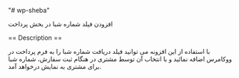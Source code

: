 "# wp-sheba"

افزودن فیلد شماره شبا در بخش پرداخت

== Description ==

با استفاده از این افزونه می توانید فیلد دریافت شماره شبا را به فرم پرداخت در ووکامرس اضافه نمائید و با انتخاب آن توسط مشتری در هنگام ثبت سفارش، شماره شبا برای مشتری به نمایش درخواهد آمد.
